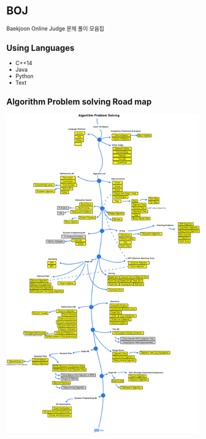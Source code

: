 # BOJ
Baekjoon Online Judge 문제 풀이 모음집

## Using Languages
- C++14
- Java
- Python
- Text

## Algorithm Problem solving Road map


![roadMap](./PSRoadmap.png)
